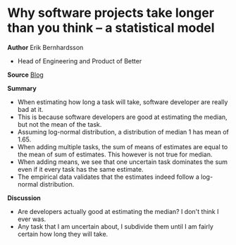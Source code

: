 # Why software projects take longer than you think – a statistical model


**Author** Erik Bernhardsson
- Head of Engineering and Product of Better

**Source** [Blog](https://erikbern.com/2019/04/15/why-software-projects-take-longer-than-you-think-a-statistical-model.html)

**Summary**

- When estimating how long a task will take, software developer are really bad at it.
- This is because software developers are good at estimating the median, but not the mean of the task.
- Assuming log-normal distribution, a distribution of median 1 has mean of 1.65.
- When adding multiple tasks, the sum of means of estimates are equal to the mean of sum of estimates. This however is not true for median.
- When adding means, we see that one uncertain task dominates the sum even if it every task has the same estimate.
- The empirical data validates that the estimates indeed follow a log-normal distribution.

**Discussion**

- Are developers actually good at estimating the median? I don't think I ever was.
- Any task that I am uncertain about, I subdivide them until I am fairly certain how long they will take.
